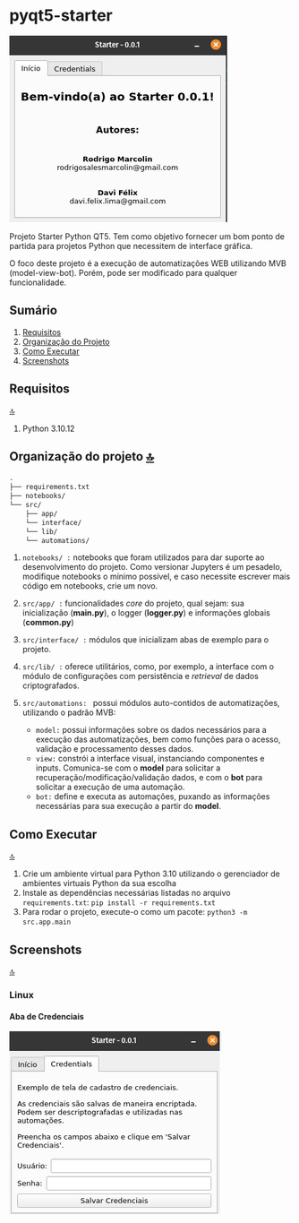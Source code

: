 # pyqt5-starter

![Aba de Boas-Vindas do projeto no Linux](/assets/linux/welcome.png)

Projeto Starter Python QT5. Tem como objetivo fornecer um bom ponto de partida para projetos Python que necessitem de interface gráfica.

O foco deste projeto é a execução de automatizações WEB utilizando MVB (model-view-bot). Porém, pode ser modificado para qualquer funcionalidade.

## Sumário

1. [Requisitos](#requisitos)
1. [Organização do Projeto](#organização-do-projeto)
1. [Como Executar](#como-executar)
1. [Screenshots](#screenshots)

## Requisitos
[:top:](#sumário)

1. Python 3.10.12

## Organização do projeto [:top:](#sumário)

```
.
├── requirements.txt
├── notebooks/
└── src/
    ├── app/
    └── interface/
    └── lib/
    └── automations/

```

1. `notebooks/ :` notebooks que foram utilizados para dar suporte ao desenvolvimento do projeto. Como versionar Jupyters é um pesadelo, modifique notebooks o mínimo possível, e caso necessite escrever mais código em notebooks, crie um novo.

1. `src/app/ :` funcionalidades _core_ do projeto, qual sejam: sua inicialização (**main.py**), o logger (**logger.py**) e informações globais (**common.py**)

1. `src/interface/ :` módulos que inicializam abas de exemplo para o projeto.

1. `src/lib/ :` oferece utilitários, como, por exemplo, a interface com o módulo de configurações com persistência e _retrieval_ de dados criptografados.

1. `src/automations: ` possui módulos auto-contidos de automatizações, utilizando o padrão MVB:
   - `model:` possui informações sobre os dados necessários para a execução das automatizações, bem como funções para o acesso, validação e processamento desses dados.
   - `view:` constrói a interface visual, instanciando componentes e inputs. Comunica-se com o **model** para solicitar a recuperação/modificação/validação dados, e com o **bot** para solicitar a execução de uma automação.
   - `bot:` define e executa as automações, puxando as informações necessárias para sua execução a partir do **model**.

## Como Executar
[:top:](#sumário)

1. Crie um ambiente virtual para Python 3.10 utilizando o gerenciador de ambientes virtuais Python da sua escolha
1. Instale as dependências necessárias listadas no arquivo `requirements.txt`: `pip install -r requirements.txt`
1. Para rodar o projeto, execute-o como um pacote: `python3 -m src.app.main`

## Screenshots 
[:top:](#sumário)

### Linux

#### Aba de Credenciais

![Aba de Credenciais no Linux](assets/linux/credentials.png)
